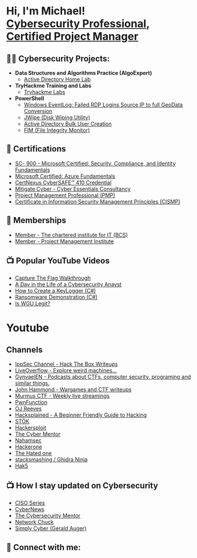 <h1>Hi, I'm Michael! <br/><a href="https://github.com/Cybernoni">Cybersecurity Professional</a>, <a href="https://www.credly.com/users/michael-segun-ojo/badges#">Certified Project Manager</a> <a></a></h1>

<h2>👨‍💻 Cybersecurity Projects:</h2>

- <b>Data Structures and Algorithms Practice (AlgoExpert)</b>
  - [Active Directory Home Lab](https://github.com/)
- <b>TryHackme Training and Labs</b>
  - [Tryhackme Labs](https://tryhackme.com/p/GiftedMike ) <b><i></b></i>
- <b>PowerShell</b>
  - [Windows EventLog: Failed RDP Logins Source IP to full GeoData Conversion](https://github.com/joshmadakor1/Sentinel-Lab)
  - [JWipe (Disk Wiping Utility)](https://github.com/joshmadakor1/Jwipe.PowerShell)
  - [Active Directory Bulk User Creation](https://github.com/joshmadakor1/AD_PS)
  - [FIM (File Integrity Monitor)](https://github.com/joshmadakor1/PowerShell-Integrity-FIM)

<h2>📄 Certifications</h2>

- [SC- 900 - Microsoft Certified: Security, Compliance, and Identity Fundamentals](https://www.credly.com/users/michael-segun-ojo/badges)
- [Microsoft Certified: Azure Fundamentals](https://www.credly.com/users/michael-segun-ojo/badges)
- [CertNexus CyberSAFE™ 410 Credential](https://www.credly.com/users/michael-segun-ojo/badges)
- [Mitigate Cyber - Cyber Essentials Consultancy](https://www.credly.com/users/michael-segun-ojo/badges)
- [Project Management Professional (PMP)](https://www.credly.com/users/michael-segun-ojo/badges)
- [Certificate in Information Security Management Principles (CISMP)](https://www.credly.com/users/michael-segun-ojo/badges)

  
<h2>📄 Memberships</h2>

- [Member - The chartered institute for IT (BCS)](https://www.bcs.org)
- [Member - Project Management Institute](https://www.pmi.org)  


<h2>📺 Popular YouTube Videos</h2>

- [Capture The Flag Walkthrough](https://www.credly.com/users/michael-segun-ojo/badges)
- [A Day in the Life of a Cybersecurity Anayst](https://www.youtube.com/watch?v=uHy3oM7NnoU)
- [How to Create a KeyLogger (C#)](https://www.youtube.com/watch?v=N-L9hklSlNk)
- [Ransomware Demonstration (C#)](https://www.youtube.com/watch?v=OfvdQeh79s0)
- [Is WGU Legit?](https://www.youtube.com/watch?v=E2MwRWxDBkA)

# Youtube

## Channels

- [IppSec Channel - Hack The Box Writeups](https://www.youtube.com/channel/UCa6eh7gCkpPo5XXUDfygQQA)
- [LiveOverflow - Explore weird machines...](https://www.youtube.com/channel/UClcE-kVhqyiHCcjYwcpfj9w)
- [GynvaelEN - Podcasts about CTFs, computer security, programing and similar things.](https://www.youtube.com/channel/UCCkVMojdBWS-JtH7TliWkVg)
- [John Hammond - Wargames and CTF writeups](https://www.youtube.com/channel/UCVeW9qkBjo3zosnqUbG7CFw)
- [Murmus CTF - Weekly live streamings](https://www.youtube.com/channel/UCUB9vOGEUpw7IKJRoR4PK-A)
- [PwnFunction](https://www.youtube.com/channel/UCW6MNdOsqv2E9AjQkv9we7A)
- [OJ Reeves](https://www.youtube.com/channel/UCz2aqRQWMhJ4wcJq3XneqRg)
- [Hacksplained - A Beginner Friendly Guide to Hacking](https://www.youtube.com/c/hacksplained)
- [STÖK](https://www.youtube.com/c/STOKfredrik)
- [Hackersploit](https://www.youtube.com/channel/UC0ZTPkdxlAKf-V33tqXwi3Q)
- [The Cyber Mentor](https://www.youtube.com/channel/UC0ArlFuFYMpEewyRBzdLHiw)
- [Nahamsec](https://www.youtube.com/c/Nahamsec)
- [Hackerone](https://www.youtube.com/channel/UCsgzmECky2Q9lQMWzDwMhYw)
- [The Hated one](https://www.youtube.com/channel/UCjr2bPAyPV7t35MvcgT3W8Q)
- [stacksmashing / Ghidra Ninja](https://www.youtube.com/channel/UC3S8vxwRfqLBdIhgRlDRVzw)
- [Hak5](https://www.youtube.com/channel/UC3s0BtrBJpwNDaflRSoiieQ)


  
<h2>📺 How I stay updated on Cybersecurity</h2>

- [CISO Series](https://www.cisoseries.com)
- [CyberNews](https://cybernews.com)
- [The Cybersecurity Mentor](https://youtube.com/@TCMSecurityAcademy)
- [Network Chuck](https://youtube.com/@NetworkChuck)
- [Simply Cyber (Gerald Auger)](https://youtube.com/@SimplyCyber)



<h2> 🤳 Connect with me:</h2>

[Website]: https://michaelojo.com/
[youtube]: https://youtube.com/@TransitiontoCyberSecurity
[linkedin]: https://www.linkedin.com/in/michael-ojo-msc-mcp-pmd-pro-pmp®-83807084

<!--
-->
